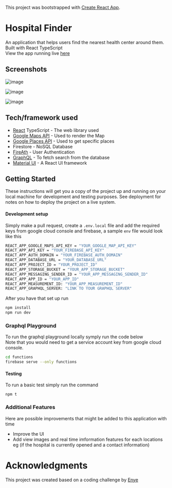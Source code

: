 This project was bootstrapped with [Create React App](https://github.com/facebook/create-react-app).

# Hospital Finder

An application that helps users find the nearest health center around them. Built with React TypeScript <br />View the app running live [here](https://hospital-map-finder.herokuapp.com/)
<br />

## Screenshots

![image](https://user-images.githubusercontent.com/42512400/84674378-c493f080-af22-11ea-96d6-2c01afa5ec3f.png)

![image](https://user-images.githubusercontent.com/42512400/84674553-002eba80-af23-11ea-8bf9-6cd6a5f3ec1c.png)

![image](https://user-images.githubusercontent.com/42512400/84674627-189ed500-af23-11ea-973a-648ddf814a66.png)

## Tech/framework used

- [React](https://reactjs.org/) TypeScript - The web library used
- [Google Maps API](https://cloud.google.com/maps-platform/maps/) - Used to render the Map
- [Google Places API](https://cloud.google.com/maps-platform/places/) - Used to get specific places
- Firestore - NoSQL Database
- [FireAth](https://firebase.google.com/docs/auth/) - User Authentication
- [GraphQL](https://graphql.org/) - To fetch search from the database
- [Material UI](material-ui.com) - A React UI framework

## Getting Started

These instructions will get you a copy of the project up and running on your local machine for development and testing purposes. See deployment for notes on how to deploy the project on a live system.

#### Development setup

Simply make a pull request, create a `.env.local` file and add the required keys from google cloud console and firebase,
a sample `env` file would look like this

```sh
REACT_APP_GOOGLE_MAPS_API_KEY = "YOUR_GOOGLE_MAP_API_KEY"
REACT_APP_API_KEY = "YOUR_FIREBASE_API_KEY"
REACT_APP_AUTH_DOMAIN = "YOUR_FIREBASE_AUTH_DOMAIN"
REACT_APP_DATABASE_URL = "YOUR_DATABASE_URL"
REACT_APP_PROJECT_ID = "YOUR_PROJECT_ID"
REACT_APP_STORAGE_BUCKET = "YOUR_APP_STORAGE_BUCKET"
REACT_APP_MESSAGING_SENDER_ID = "YOUR_APP_MESSAGING_SENDER_ID"
REACT_APP_APP_ID = "YOUR_APP_ID"
REACT_APP_MEASUREMENT_ID: "YOUR_APP_MEASUREMENT_ID"
REACT_APP_GRAPHQL_SERVER: "LINK TO YOUR GRAPHQL SERVER"
```

After you have that set up run

```sh
npm install
npm run dev
```

### Graphql Playground

To run the graphql playground locally symply run the code below <br />
Note that you would need to get a service account key from google cloud console.

```sh
cd functions
firebase serve --only functions
```

#### Testing

To run a basic test simply run the command

```
npm t
```

### Additional Features

Here are possible improvements that might be added to this application with time

- Improve the UI
- Add view images and real time imformation features for each locations eg (if the hospital is currently opened and a contact information)

# Acknowledgments

This project was created based on a coding challenge by [Enye](https://www.enye.tech/)
